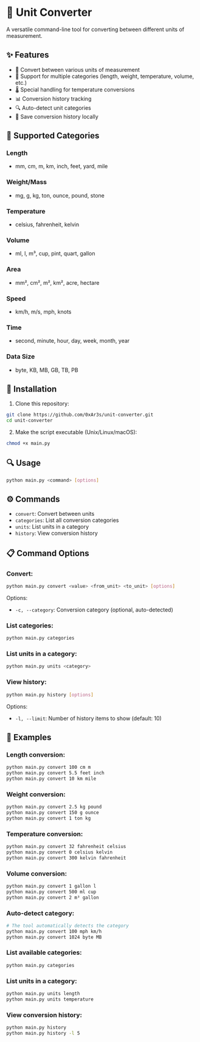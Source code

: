 # 📐 Unit Converter

A versatile command-line tool for converting between different units of measurement.

## ✨ Features

- 🔢 Convert between various units of measurement
- 📏 Support for multiple categories (length, weight, temperature, volume, etc.)
- 🌡️ Special handling for temperature conversions
- 📊 Conversion history tracking
- 🔍 Auto-detect unit categories
- 💾 Save conversion history locally

## 🔄 Supported Categories

### Length
- mm, cm, m, km, inch, feet, yard, mile

### Weight/Mass
- mg, g, kg, ton, ounce, pound, stone

### Temperature
- celsius, fahrenheit, kelvin

### Volume
- ml, l, m³, cup, pint, quart, gallon

### Area
- mm², cm², m², km², acre, hectare

### Speed
- km/h, m/s, mph, knots

### Time
- second, minute, hour, day, week, month, year

### Data Size
- byte, KB, MB, GB, TB, PB

## 🚀 Installation

1. Clone this repository:
```bash
git clone https://github.com/0xAr3s/unit-converter.git
cd unit-converter
```

2. Make the script executable (Unix/Linux/macOS):
```bash
chmod +x main.py
```

## 🔍 Usage

```bash
python main.py <command> [options]
```

## ⚙️ Commands

- `convert`: Convert between units
- `categories`: List all conversion categories
- `units`: List units in a category
- `history`: View conversion history

## 📋 Command Options

### Convert:
```bash
python main.py convert <value> <from_unit> <to_unit> [options]
```

Options:

- `-c, --category`: Conversion category (optional, auto-detected)

### List categories:
```bash
python main.py categories
```

### List units in a category:
```bash
python main.py units <category>
```

### View history:
```bash
python main.py history [options]
```

Options:

- `-l, --limit`: Number of history items to show (default: 10)

## 📝 Examples

### Length conversion:
```bash
python main.py convert 100 cm m
python main.py convert 5.5 feet inch
python main.py convert 10 km mile
```

### Weight conversion:
```bash
python main.py convert 2.5 kg pound
python main.py convert 150 g ounce
python main.py convert 1 ton kg
```

### Temperature conversion:
```bash
python main.py convert 32 fahrenheit celsius
python main.py convert 0 celsius kelvin
python main.py convert 300 kelvin fahrenheit
```

### Volume conversion:
```bash
python main.py convert 1 gallon l
python main.py convert 500 ml cup
python main.py convert 2 m³ gallon
```

### Auto-detect category:
```bash
# The tool automatically detects the category
python main.py convert 100 mph km/h
python main.py convert 1024 byte MB
```

### List available categories:
```bash
python main.py categories
```

### List units in a category:
```bash
python main.py units length
python main.py units temperature
```

### View conversion history:
```bash
python main.py history
python main.py history -l 5
```

